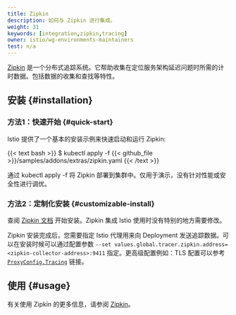 ```yaml
---
title: Zipkin
description: 如何与 Zipkin 进行集成。
weight: 31
keywords: [integration,zipkin,tracing]
owner: istio/wg-environments-maintainers
test: n/a
---
```


[Zipkin](https://zipkin.io/) 是一个分布式追踪系统。它帮助收集在定位服务架构延迟问题时所需的计时数据。包括数据的收集和查找等特性。

## 安装 {#installation}

### 方法1：快速开始 {#quick-start}

Istio 提供了一个基本的安装示例来快速启动和运行 Zipkin:

{{< text bash >}}
$ kubectl apply -f {{< github_file >}}/samples/addons/extras/zipkin.yaml
{{< /text >}}

通过 kubectl apply -f 将 Zipkin 部署到集群中。仅用于演示，没有针对性能或安全性进行调优。

### 方法2：定制化安装 {#customizable-install}

查阅 [Zipkin 文档](https://zipkin.io/) 开始安装。Zipkin 集成 Istio 使用时没有特别的地方需要修改。

Zipkin 安装完成后，您需要指定 Istio 代理用来向 Deployment 发送追踪数据。可以在安装时候可以通过配置参数 `--set values.global.tracer.zipkin.address=<zipkin-collector-address>:9411` 指定。更高级配置例如：TLS 配置可以参考 [`ProxyConfig.Tracing`](/zh/docs/reference/config/istio.mesh.v1alpha1/#Tracing) 链接。

## 使用 {#usage}

有关使用 Zipkin 的更多信息，请参阅 [Zipkin](/zh/docs/tasks/observability/distributed-tracing/zipkin/)。
